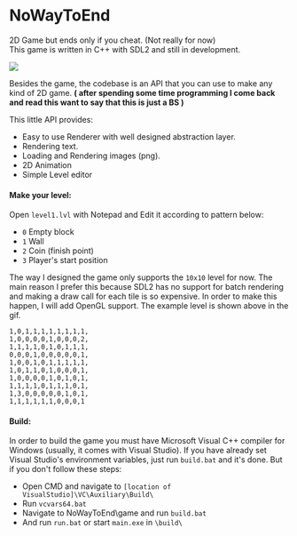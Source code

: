 # NoWayToEnd

2D Game but ends only if you cheat. (Not really for now) <br/>
This game is written in C++ with SDL2 and still in development. <br/>

![](https://thumbs.gfycat.com/WeakKlutzyBlackfly-size_restricted.gif)

Besides the game, the codebase is an API that you can use to make any kind of 2D game. **( after spending some time programming I come back and read this want to say that this is just a BS )**

This little API provides:
   - Easy to use Renderer with well designed abstraction layer.
   - Rendering text.
   - Loading and Rendering images (png).
   - 2D Animation 
   - Simple Level editor

#### Make your level:

Open `level1.lvl` with Notepad and Edit it according to pattern below:

  - `0`  Empty block
  - `1`  Wall
  - `2`  Coin (finish point)
  - `3`  Player's start position

The way I designed the game only supports the `10x10` level for now. The main reason I prefer this because SDL2 has no support for batch rendering and making a draw call for each tile is so expensive. In order to make this happen, I will add OpenGL support.
The example level is shown above in the gif.
```
1,0,1,1,1,1,1,1,1,1,
1,0,0,0,0,1,0,0,0,2,
1,1,1,1,0,1,0,1,1,1,
0,0,0,1,0,0,0,0,0,1,
1,0,0,1,0,1,1,1,1,1,
1,0,1,1,0,1,0,0,0,1,
1,0,0,0,0,1,0,1,0,1,
1,1,1,1,0,1,1,1,0,1,
1,3,0,0,0,0,0,1,0,1,
1,1,1,1,1,1,0,0,0,1
```

#### Build:
In order to build the game you must have Microsoft Visual C++ compiler for Windows (usually, it comes with Visual Studio). If you have already set Visual Studio's environment variables, just run `build.bat` and it's done. 
But if you don't follow these steps:

  - Open CMD and navigate to `[location of VisualStudio]\VC\Auxiliary\Build\`
  - Run `vcvars64.bat`
  - Navigate to NoWayToEnd\game and run `build.bat`
  - And run `run.bat` or start `main.exe` in `\build\`

